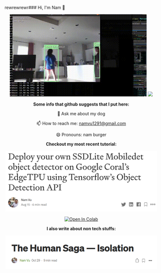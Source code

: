 rewrewrewr### Hi, I'm Nam 👋

<div align="center">
     
   <img src="https://github.com/Namburger/social-distancing-violator-detector/blob/master/assets/sdv_ssdlite_mobiledet_resized.gif" width="450">
   <img src="https://github.com/Namburger/edgetpu-detection-camera/blob/master/test_data/demo.gif" width="360">

**Some info that github suggests that I put here:**

💬 Ask me about my dog

📫 How to reach me: namvu1291@gmail.com

😄 Pronouns: nam burger

**Checkout my most recent tutorial:**

[<img width="500" src="https://github.com/Namburger/edgetpu-ssdlite-mobiledet-retrain/blob/master/assets/medium.png">](https://medium.com/@namvu1291/deploy-your-own-ssdlite-mobiledet-object-detector-on-google-corals-edgetpu-using-tensorflow-s-f41f1e3360c8)

[![Open In Colab](https://colab.research.google.com/assets/colab-badge.svg)](https://colab.research.google.com/github/Namburger/edgetpu-ssdlite-mobiledet-retrain/blob/master/ssdlite_mobiledet_transfer_learning_cat_vs_dog.ipynb)

**I also write about non tech stuffs:**

[<img width="500" src="https://github.com/Namburger/namburger/blob/master/asset/human_saga1.png">](https://namburger.medium.com/the-human-saga-isolation-d789e8656095)
</div>

